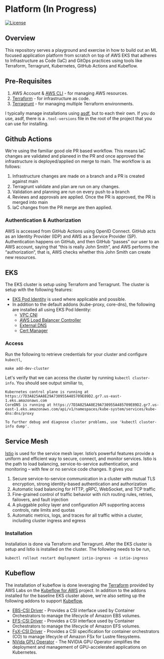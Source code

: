 # Platform (In Progress)
[![License](https://img.shields.io/badge/license-MIT-blue.svg?style=flat)](http://www.opensource.org/licenses/MIT)

## Overview

This repository serves a playground and exercise in how to build out an ML focused application platform 
from scratch on top of AWS EKS that adheres to Infrastructure as Code (IaC) and GitOps practices using tools like Terraform, 
Terragrunt, Kubernetes, GitHub Actions and Kubeflow.

## Pre-Requisites
1. AWS Account & [AWS CLI](https://aws.amazon.com/cli/) - for managing AWS resources.
2. [Terraform](https://www.terraform.io) - for infrastructure as code.
3. [Terragrunt](https://terragrunt.gruntwork.io/) - for managing multiple Terraform environments.

I typically manage installations using [asdf](https://asdf-vm.com/), but to each their own. If you do use,
asdf, there is a `.tool-versions` file in the root of the project that you can use for installing.

## Github Actions

We're using the familiar good ole PR based workflow. This means IaC changes are validated and planeed in the PR and
once approved the infrastructure is deployed/applied on merge to main. The workflow is as follows:

1. Infrastructure changes are made on a branch and a PR is created against main
1. Terragrunt validate and plan are run on any changes. 
1. Validation and planning are run on every push to a branch 
1. Reviews and approvals are applied. Once the PR is approved, the PR is merged into main
1. IaC changes from the PR merge are then applied.

### Authentication & Authorization

AWS is accessed from GitHub Actions using OpenID Connect. GitHub acts as an Identity Provider (IDP) and AWS as a Service Provider (SP).
Authentication happens on GitHub, and then GitHub “passes” our user to an AWS account, saying that “this is really John Smith”, 
and AWS performs the “authorization“, that is, AWS checks whether this John Smith can create new resources. 

## EKS

The EKS cluster is setup using Terraform and Terragrunt. The cluster is setup with the following features:

* [EKS Pod Identity](https://docs.aws.amazon.com/eks/latest/userguide/pod-id-how-it-works.html) is used where applicable and possible. 
* In addition to the default addons (kube-proxy, core-dns), the following are installed all using EKS Pod Identity:
  * [VPC CNI](https://docs.aws.amazon.com/eks/latest/best-practices/vpc-cni.html) 
  * [AWS Load Balancer Controller](https://kubernetes-sigs.github.io/aws-load-balancer-controller/v2.2/)
  * [External DNS](https://kubernetes-sigs.github.io/external-dns/latest/)
  * [Cert Manager](https://cert-manager.io/docs/)
   
### Access

Run the following to retrieve credentials for your cluster and configure `kubectl`,
```shell
make add-dev-cluster
```
Let's verify that we can access the cluster by running `kubectl cluster-info`. You should see output similiar to,

```
Kubernetes control plane is running at https://7D3A825AA8E29A730955A485709E89D2.gr7.us-east-1.eks.amazonaws.com
CoreDNS is running at https://7D3A825AA8E29A730955A485709E89D2.gr7.us-east-1.eks.amazonaws.com/api/v1/namespaces/kube-system/services/kube-dns:dns/proxy

To further debug and diagnose cluster problems, use 'kubectl cluster-info dump'.
```

## Service Mesh

[Istio](https://istio.io/latest/docs/overview/what-is-istio/) is used for the service mesh layer. Istio’s powerful 
features provide a uniform and efficient way to secure, connect, and monitor services. Istio is the path to 
load balancing, service-to-service authentication, and monitoring – with few or no service code changes. It gives you:

1. Secure service-to-service communication in a cluster with mutual TLS encryption, strong identity-based authentication 
   and authorization
2. Automatic load balancing for HTTP, gRPC, WebSocket, and TCP traffic
3. Fine-grained control of traffic behavior with rich routing rules, retries, failovers, and fault injection
4. A pluggable policy layer and configuration API supporting access controls, rate limits and quotas
5. Automatic metrics, logs, and traces for all traffic within a cluster, including cluster ingress and egress

### Installation

Installation is done via Terraform and Terragrunt. After the EKS cluster is setup and Istio is installed on the cluster. 
The following needs to be run,

```shell
kubectl rollout restart deployment istio-ingress -n istio-ingress
```

## Kubeflow

The installation of kubeflow is done leveraging the [Terraform](https://github.com/awslabs/kubeflow-manifests/tree/main/deployments/vanilla/terraform) 
provided by AWS Labs on the [Kubeflow for AWS](https://awslabs.github.io/kubeflow-manifests/docs/deployment/vanilla/guide-terraform/) project.
In addition to the addons installed for the baseline EKS cluster above, we're also setting up the following addons
to support [Kubeflow](https://www.kubeflow.org/),

* [EBS-CSI Driver](https://github.com/kubernetes-sigs/aws-ebs-csi-driver) - Provides a CSI interface used by Container 
   Orchestrators to manage the lifecycle of Amazon EBS volumes.
* [EFS-CSI Driver](https://github.com/kubernetes-sigs/aws-efs-csi-driver) - Provides a CSI interface used by Container 
   Orchestrators to manage the lifecycle of Amazon EFS volumes.
* [FsX-CSI Driver](https://github.com/kubernetes-sigs/aws-fsx-csi-driver) - Provides a CSI specification for container orchestrators (CO) to manage lifecycle of Amazon FSx for Lustre filesystems.
* [NVida GPU Operator](https://docs.nvidia.com/datacenter/cloud-native/gpu-operator/latest/amazon-eks.html) - The NVIDIA GPU Operator simplifies the deployment and management of GPU-accelerated applications on Kubernetes.